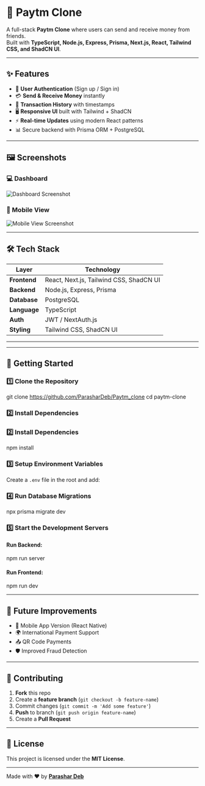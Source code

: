 # 💸 Paytm Clone  

A full-stack **Paytm Clone** where users can send and receive money from friends.  
Built with **TypeScript, Node.js, Express, Prisma, Next.js, React, Tailwind CSS, and ShadCN UI**.

---

## ✨ Features

- 🔐 **User Authentication** (Sign up / Sign in)
- 💳 **Send & Receive Money** instantly
- 📜 **Transaction History** with timestamps
- 🖥 **Responsive UI** built with Tailwind + ShadCN
- ⚡ **Real-time Updates** using modern React patterns
- 📊 Secure backend with Prisma ORM + PostgreSQL

---

## 🖼 Screenshots

### 💻 Dashboard
![Dashboard Screenshot](./screenshots/dashboard.png)  

### 📱 Mobile View
![Mobile View Screenshot](./screenshots/mobile.png)  

---

## 🛠 Tech Stack

| Layer         | Technology |
|--------------|------------|
| **Frontend**  | React, Next.js, Tailwind CSS, ShadCN UI |
| **Backend**   | Node.js, Express, Prisma |
| **Database**  | PostgreSQL |
| **Language**  | TypeScript |
| **Auth**      | JWT / NextAuth.js |
| **Styling**   | Tailwind CSS, ShadCN UI |

---


---

## 🚀 Getting Started

### 1️⃣ Clone the Repository
git clone https://github.com/ParasharDeb/Paytm_clone
cd paytm-clone

### 2️⃣ Install Dependencies

### 2️⃣ Install Dependencies
npm install 

### 3️⃣ Setup Environment Variables
Create a `.env` file in the root and add:

### 4️⃣ Run Database Migrations
npx prisma migrate dev

### 5️⃣ Start the Development Servers

#### Run Backend:
npm run server

#### Run Frontend:
npm run dev

---

## 📌 Future Improvements

- 📱 Mobile App Version (React Native)
- 🌍 International Payment Support
- 📤 QR Code Payments
- 🛡 Improved Fraud Detection

---

## 🤝 Contributing

1. **Fork** this repo
2. Create a **feature branch** (`git checkout -b feature-name`)
3. Commit changes (`git commit -m 'Add some feature'`)
4. **Push** to branch (`git push origin feature-name`)
5. Create a **Pull Request**

---

## 📜 License
This project is licensed under the **MIT License**.

---

Made with ❤️ by **[Parashar Deb](https://github.com/ParasharDeb)**
